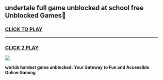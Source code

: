 
## undertale full game unblocked at school free Unblocked Games👋
<h3>
<a href="https://premium.freeplayer.one?title=undertale_full_game_unblocked_at_school_free&ref=16F">CLICK TO PLAY</a></h3>
<hr>

<h3>
<a href="https://premium.freeplayer.one?title=undertale_full_game_unblocked_at_school_free&ref=16F">CLICK 2 PLAY</a>
  
</h3>

<a href="https://premium.freeplayer.one?title=undertale_full_game_unblocked_at_school_free&ref=16F/"><img src="https://clearcache.store/games.png"></a>


**worlds hardest game unblocked: Your Gateway to Fun and Accessible Online Gaming**
